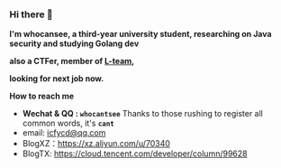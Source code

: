 ### Hi there 👋

**I'm whocansee, a third-year university student, researching on Java security and studying Golang dev**

**also a CTFer, member of [L-team](https://l.xdsec.org/),**

**looking for next job now.**

**How to reach me**

- **Wechat & QQ : `whocantsee`** Thanks to those rushing to register all common words, it's **`cant`**
- email: icfycd@qq.com
- BlogXZ：https://xz.aliyun.com/u/70340
- BlogTX: https://cloud.tencent.com/developer/column/99628
